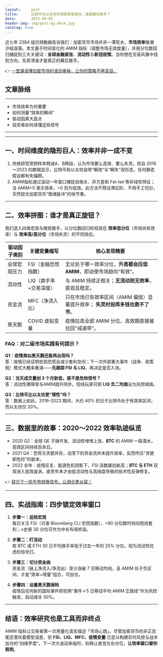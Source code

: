 ```yaml
---
layout:     post
title:      比特币与以太坊市场效率亟波动：谁是幕后推手？
date:       2025-09-05
header-img: img/post-bg-desk.jpg
catalog: true
---
```


近七年 2384 组日频数据告诉我们：加密货币市场并非一潭死水，**市场效率**像潮汐般涨落。本文基于时间变化的 AMIM 指标（调整市场无效度量），并用分位数回归捕捉到三大关键词：**全球金融紧张**、**流动性**与**新冠疫情**。当你想在交易风暴中找到方向，先弄清谁才是真正的幕后推手。

👉 [一堂课读懂加密市场的波动奥秘，让你的策略不再盲目。](https://okxdog.com/)

## 文章脉络

---
- 市场效率为何重要
- 如何测量“效率的瞬间”
- 驱动因素大盘点
- 投资者如何读懂这些信号 
---

---

## 一、时间维度的隐形巨人：效率并非一成不变

1. 传统研究常把样本劈成A、B两段，认为市场要么高效、要么失灵。但自 2016～2023 的数据显示，比特币和以太坊自带“瞬效”与“瞬失”双形态，任何静态假设都有失偏颇。  
2. AMIM指标通过滚动一年窗口捕捉自相关、异方差和 Fat-tail 等非线性特征；当 AMIM<0 表示效率，>0 则为低效。此方法不预设滞后阶、不用手工切分，天然契合加密货币“情绪脉冲”的快节奏。

---

## 二、效率拼图：谁才是真正旋钮？

我们选入四类宏观与微观推手，以分位数回归检视其在 **效率低分位**（市场尚有效率）与 **效率高/高分位**（市场失灵）的不同效应。

| 驱动因子类别 | 关键变量缩写 | 核心发现精要 |
|--------------|--------------|--------------|
| 全球宏观压力 | FSI（金融恐慌指数）| 无论处于哪一效率分位，**升高都会压低 AMIM**，即迫使市场趋向“有效”。 |
| 流动性 | LIQ（换手率+交易深度）| 与 AMIM 持续正相关；**无流动则无效率**，直观且稳定。 |
| 资金流 | MFC（净流入比）| 只在市场已有效率区间（AMIM 偏低）显著提升效率； **失灵时投再多钱也救不了市**。 |
| 黑天鹅 | COVID 虚拟变量 | 疫情拉高全部 AMIM 分位，高效期直接被拉回“减速带”。 |

### FAQ：对二级市场实践有何提示？

**Q1：疫情类似黑天鹅还能再出现吗？**  
答：疫情已经证明宏观恐慌会减少套利空间；下一次外部重大事件（战争、政策税）模式大概率重演——**先跟踪 FSI 与 LIQ**，再决定是否入场。  

**Q2：当天成交量创 3 个月新低，是不是危险信号？**  
答：流动性骤降常与AMIM跳升同步。短线玩家可把 **LIQ 负二均值**设为风控阈值。  

**Q3：比特币比以太坊更“理性”吗？**  
答：数据上如此。2016–2023 期间，大约 40% 的日子比特币处于有效率区间，而以太坊仅 20%。  

---

## 三、数据里的故事：2020～2022 效率轨迹纵览

- 2020 Q2：全球 QE 子弹齐发、流动性噌噌上涨，**BTC** 的 AMIM 一路潜水，高效区间持续百余日。  
- 2021 Q4：恐慌与贪婪并存，动荡下的资金流并未提升效率，反而呼应“贪婪即危险”的剧本。  
- 2022 全年：疫情反复、能源危机阴影下，FSI 读数屡创新高；**BTC 与 ETH** 双双进入低效漩涡，直至年末才由低流动性与高抛盘导致的技术性反弹修复。  

👉 [窥见下一轮牛熊转换信号，让调仓更从容！](https://okxdog.com/)

---

## 四、实战指南：四步锁定效率窗口

1. **步骤一：巡检宏观**  
   每日关注 FSI（可查 Bloomberg CLI 恐慌指数），>90 分位数时倾向短线套利；≤史册 30 分位可作为中长布局桥梁。  
  
2. **步骤二：盯流动**  
   若 BTC 或 ETH 30 日平均换手率低于过去一年的 25% 分位，视为流动性忧虑的信号灯。  
  
3. **步骤三：切分资金曲**  
   资金流（链上净流入/净流出）至少涨破 7 日移动均线，且 AMIM 处于负区间，才是“效率+增量”组合，可加仓。  
  
4. **步骤四：设置黑天鹅保险**  
   疫情后任何新的国际事件即刻用“事件＋5 日移动平均 AMIM 正跳线”作为风控触发，自动减仓 30%。  

---

## 结语：效率研究也是工具而非终点

AMIM 指标让交易者第一次用量化语言描述「市场心跳」。尽管加密货币的非正态尾还潜伏着模型误差，但 **FSI、LIQ、MFC、疫情变量** 已足以构建实时风控与战术加仓的“四维罗盘”。下一次大波动来临时，别再让直觉左右仓位，**让效率窗口替你照明**。